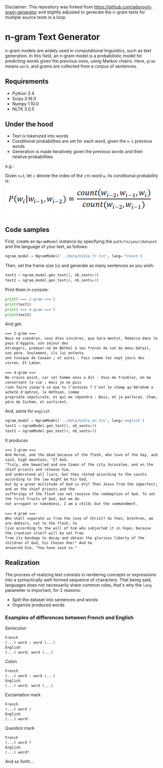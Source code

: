 ###
Disclaimer: This repository was forked from https://github.com/aduroy/n-gram-generator
and slightly adjusted to generate the n-gram texts for multiple source texts in a loop.

# n-gram Text Generator
n-gram models are widely used in computational linguistics, such as text generation. In this field, an n-gram model
is a probabilistic model for predicting words given the previous ones, using Markov chains.
Here, `gram` means `word`, and grams are collected from a corpus of sentences.

## Requirements
- Python 3.4
- Scipy 0.16.0
- Numpy 1.10.0
- NLTK 3.0.5

## Under the hood

- Text is tokenized into words
- Conditional probabilities are set for each word, given the `n-1` previous words
- Generation is made iteratively given the previous words and their relative probabilities

e.g.:

Given `n=3`, let `i` denote the index of the `ith` word `w`, its conditional probability is:
![n-gram representation](https://github.com/aduroy/NGramGenerator/blob/master/data/ngram_prob.png)

## Code samples

First, create an `NgramModel` instance by specifying the `path/to/your/dataset` and the language of your text, as follows:
```python
ngram_model = NgramModel('../data/bible_fr.txt', lang='french')
```

Then, set the frame size (`n`) and generate as many sentences as you wish:
```python
text1 = ngram_model.gen_text(2, nb_sents=3)
text2 = ngram_model.gen_text(4, nb_sents=3)
```
Print them in console:
```python
print('=== 2-gram ===')
print(text1)
print('=== 4-gram ===')
print(text2)
```
And get:
```
=== 2-gram ===
Nous ne viendras, vous êtes sincères, que Sara mentit, Rebecca dans le pays d'égypte, son séjour des
étrangers, premier-né de Béthel à ses frères de son du menu bétail, son père. Seulement, ils lui enfanta
une tunique de Canaan ; et ainsi : Fais comme les sept jours des vivres. Et Laban.

=== 4-gram ===
Ne crains point, car cet homme nous a dit : Vous me troublez, en me conservant la vie ; mais je ne puis
rien faire jusqu'à ce que tu l'envoies ? C'est le champ qu'Abraham a acheté d'éphron, le Héthien, comme
propriété sépulcrale, et qui me répondra : Bois, et je parlerai. Cham, père de Sichem, et sortirent.
```
And, same for `english`
```python
ngram_model = NgramModel('../data/bible_en.txt', lang='english')
text1 = ngramModel.gen_text(2, nb_sents=3)
text2 = ngramModel.gen_text(4, nb_sents=3)
```
It produces
```
=== 2-gram ===
And Herod, and the dead because of the flesh, who love of the day, and said, high mountain, "If God,
"Truly, who bewailed and one Simon of the city Jerusalem, and on the chief priests and release him,
and understand all liars, but they rested according to the saints according to the law might be his God,
but by a great multitude of God is dry? Then Jesus from the imperfect; and on the chief priests and the
sufferings of the flesh can not receive the redemption of God. To set the first fruits of God, but we do
not arrogant or nakedness, I am a child; but the commandment.

=== 4-gram ===
Who shall separate us from the love of Christ? So then, brethren, we are debtors, not to the flesh, to
live according to the will of him who subjected it in hope; because the creation itself will be set free
from its bondage to decay and obtain the glorious liberty of the children of God, his Chosen One!" And he
answered him, "You have said so."
```
## Realization

The process of realizing text consists in rendering concepts or expressions into a syntactically well-formed sequence of characters. That being said, languages does not necessarily share common rules, that's why the `lang` parameter is important, for 2 reasons:

- Split the dataset into sentences and words
- Organize produced words

### Examples of differences between French and English

Semicolon
```
French
(...) word ; word (...)
English
(...) word; word (...)
```
Colon
```
French
(...) word : word (...)
English
(...) word: word (...)
```
Exclamation mark
```
French
(...) word !
English
(...) word!
```
Question mark
```
French
(...) word ?
English
(...) word?
```
And so forth...
